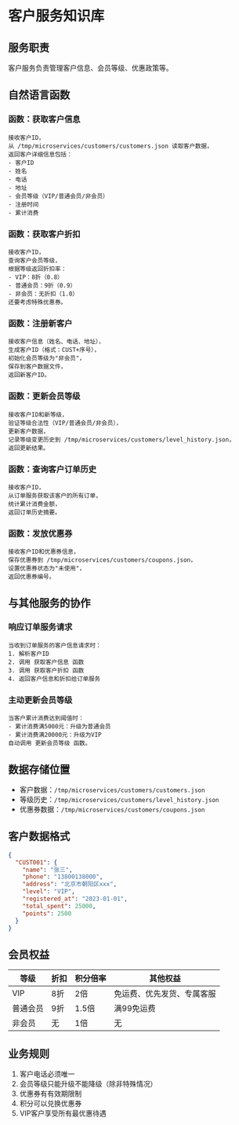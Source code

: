 # 客户服务知识库

## 服务职责
客户服务负责管理客户信息、会员等级、优惠政策等。

## 自然语言函数

### 函数：获取客户信息
```
接收客户ID，
从 /tmp/microservices/customers/customers.json 读取客户数据，
返回客户详细信息包括：
- 客户ID
- 姓名
- 电话
- 地址
- 会员等级（VIP/普通会员/非会员）
- 注册时间
- 累计消费
```

### 函数：获取客户折扣
```
接收客户ID，
查询客户会员等级，
根据等级返回折扣率：
- VIP：8折（0.8）
- 普通会员：9折（0.9）
- 非会员：无折扣（1.0）
还要考虑特殊优惠券。
```

### 函数：注册新客户
```
接收客户信息（姓名、电话、地址），
生成客户ID（格式：CUST+序号），
初始化会员等级为"非会员"，
保存到客户数据文件，
返回新客户ID。
```

### 函数：更新会员等级
```
接收客户ID和新等级，
验证等级合法性（VIP/普通会员/非会员），
更新客户数据，
记录等级变更历史到 /tmp/microservices/customers/level_history.json，
返回更新结果。
```

### 函数：查询客户订单历史
```
接收客户ID，
从订单服务获取该客户的所有订单，
统计累计消费金额，
返回订单历史摘要。
```

### 函数：发放优惠券
```
接收客户ID和优惠券信息，
保存优惠券到 /tmp/microservices/customers/coupons.json，
设置优惠券状态为"未使用"，
返回优惠券编号。
```

## 与其他服务的协作

### 响应订单服务请求
```
当收到订单服务的客户信息请求时：
1. 解析客户ID
2. 调用 获取客户信息 函数
3. 调用 获取客户折扣 函数
4. 返回客户信息和折扣给订单服务
```

### 主动更新会员等级
```
当客户累计消费达到阈值时：
- 累计消费满5000元：升级为普通会员
- 累计消费满20000元：升级为VIP
自动调用 更新会员等级 函数。
```

## 数据存储位置
- 客户数据：`/tmp/microservices/customers/customers.json`
- 等级历史：`/tmp/microservices/customers/level_history.json`
- 优惠券数据：`/tmp/microservices/customers/coupons.json`

## 客户数据格式
```json
{
  "CUST001": {
    "name": "张三",
    "phone": "13800138000",
    "address": "北京市朝阳区xxx",
    "level": "VIP",
    "registered_at": "2023-01-01",
    "total_spent": 25000,
    "points": 2500
  }
}
```

## 会员权益
| 等级 | 折扣 | 积分倍率 | 其他权益 |
|------|------|----------|----------|
| VIP | 8折 | 2倍 | 免运费、优先发货、专属客服 |
| 普通会员 | 9折 | 1.5倍 | 满99免运费 |
| 非会员 | 无 | 1倍 | 无 |

## 业务规则
1. 客户电话必须唯一
2. 会员等级只能升级不能降级（除非特殊情况）
3. 优惠券有有效期限制
4. 积分可以兑换优惠券
5. VIP客户享受所有最优惠待遇